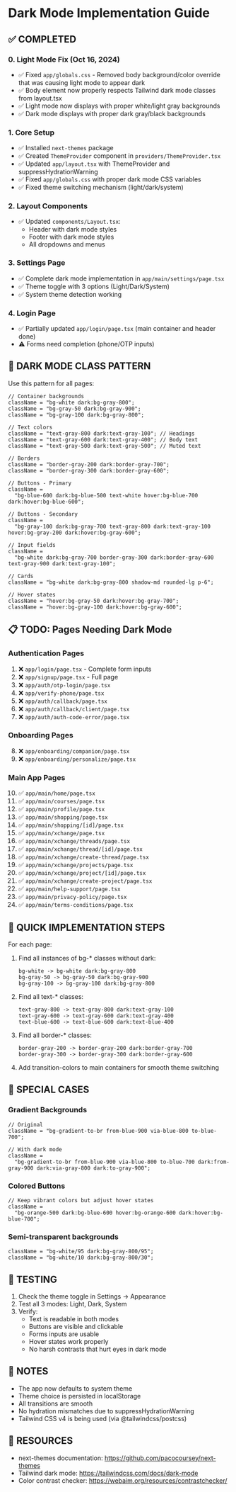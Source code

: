 # Dark Mode Implementation Guide

## ✅ COMPLETED

### 0. Light Mode Fix (Oct 16, 2024)

- ✅ Fixed `app/globals.css` - Removed body background/color override that was causing light mode to appear dark
- ✅ Body element now properly respects Tailwind dark mode classes from layout.tsx
- ✅ Light mode now displays with proper white/light gray backgrounds
- ✅ Dark mode displays with proper dark gray/black backgrounds

### 1. Core Setup

- ✅ Installed `next-themes` package
- ✅ Created `ThemeProvider` component in `providers/ThemeProvider.tsx`
- ✅ Updated `app/layout.tsx` with ThemeProvider and suppressHydrationWarning
- ✅ Fixed `app/globals.css` with proper dark mode CSS variables
- ✅ Fixed theme switching mechanism (light/dark/system)

### 2. Layout Components

- ✅ Updated `components/Layout.tsx`:
  - Header with dark mode styles
  - Footer with dark mode styles
  - All dropdowns and menus

### 3. Settings Page

- ✅ Complete dark mode implementation in `app/main/settings/page.tsx`
- ✅ Theme toggle with 3 options (Light/Dark/System)
- ✅ System theme detection working

### 4. Login Page

- ✅ Partially updated `app/login/page.tsx` (main container and header done)
- ⚠️ Forms need completion (phone/OTP inputs)

## 🔧 DARK MODE CLASS PATTERN

Use this pattern for all pages:

```tsx
// Container backgrounds
className = "bg-white dark:bg-gray-800";
className = "bg-gray-50 dark:bg-gray-900";
className = "bg-gray-100 dark:bg-gray-800";

// Text colors
className = "text-gray-800 dark:text-gray-100"; // Headings
className = "text-gray-600 dark:text-gray-400"; // Body text
className = "text-gray-500 dark:text-gray-500"; // Muted text

// Borders
className = "border-gray-200 dark:border-gray-700";
className = "border-gray-300 dark:border-gray-600";

// Buttons - Primary
className =
  "bg-blue-600 dark:bg-blue-500 text-white hover:bg-blue-700 dark:hover:bg-blue-600";

// Buttons - Secondary
className =
  "bg-gray-100 dark:bg-gray-700 text-gray-800 dark:text-gray-100 hover:bg-gray-200 dark:hover:bg-gray-600";

// Input fields
className =
  "bg-white dark:bg-gray-700 border-gray-300 dark:border-gray-600 text-gray-900 dark:text-gray-100";

// Cards
className = "bg-white dark:bg-gray-800 shadow-md rounded-lg p-6";

// Hover states
className = "hover:bg-gray-50 dark:hover:bg-gray-700";
className = "hover:bg-gray-100 dark:hover:bg-gray-600";
```

## 📋 TODO: Pages Needing Dark Mode

### Authentication Pages

1. ❌ `app/login/page.tsx` - Complete form inputs
2. ❌ `app/signup/page.tsx` - Full page
3. ❌ `app/auth/otp-login/page.tsx`
4. ❌ `app/verify-phone/page.tsx`
5. ❌ `app/auth/callback/page.tsx`
6. ❌ `app/auth/callback/client/page.tsx`
7. ❌ `app/auth/auth-code-error/page.tsx`

### Onboarding Pages

8. ❌ `app/onboarding/companion/page.tsx`
9. ❌ `app/onboarding/personalize/page.tsx`

### Main App Pages

10. ✅ `app/main/home/page.tsx`
11. ✅ `app/main/courses/page.tsx`
12. ✅ `app/main/profile/page.tsx`
13. ✅ `app/main/shopping/page.tsx`
14. ✅ `app/main/shopping/[id]/page.tsx`
15. ✅ `app/main/xchange/page.tsx`
16. ✅ `app/main/xchange/threads/page.tsx`
17. ✅ `app/main/xchange/thread/[id]/page.tsx`
18. ✅ `app/main/xchange/create-thread/page.tsx`
19. ✅ `app/main/xchange/projects/page.tsx`
20. ✅ `app/main/xchange/project/[id]/page.tsx`
21. ✅ `app/main/xchange/create-project/page.tsx`
22. ✅ `app/main/help-support/page.tsx`
23. ✅ `app/main/privacy-policy/page.tsx`
24. ✅ `app/main/terms-conditions/page.tsx`

## 🚀 QUICK IMPLEMENTATION STEPS

For each page:

1. Find all instances of bg-\* classes without dark:

   ```
   bg-white -> bg-white dark:bg-gray-800
   bg-gray-50 -> bg-gray-50 dark:bg-gray-900
   bg-gray-100 -> bg-gray-100 dark:bg-gray-800
   ```

2. Find all text-\* classes:

   ```
   text-gray-800 -> text-gray-800 dark:text-gray-100
   text-gray-600 -> text-gray-600 dark:text-gray-400
   text-blue-600 -> text-blue-600 dark:text-blue-400
   ```

3. Find all border-\* classes:

   ```
   border-gray-200 -> border-gray-200 dark:border-gray-700
   border-gray-300 -> border-gray-300 dark:border-gray-600
   ```

4. Add transition-colors to main containers for smooth theme switching

## 🎨 SPECIAL CASES

### Gradient Backgrounds

```tsx
// Original
className = "bg-gradient-to-br from-blue-900 via-blue-800 to-blue-700";

// With dark mode
className =
  "bg-gradient-to-br from-blue-900 via-blue-800 to-blue-700 dark:from-gray-900 dark:via-gray-800 dark:to-gray-900";
```

### Colored Buttons

```tsx
// Keep vibrant colors but adjust hover states
className =
  "bg-orange-500 dark:bg-blue-600 hover:bg-orange-600 dark:hover:bg-blue-700";
```

### Semi-transparent backgrounds

```tsx
className = "bg-white/95 dark:bg-gray-800/95";
className = "bg-white/10 dark:bg-gray-800/30";
```

## 🧪 TESTING

1. Check the theme toggle in Settings → Appearance
2. Test all 3 modes: Light, Dark, System
3. Verify:
   - Text is readable in both modes
   - Buttons are visible and clickable
   - Forms inputs are usable
   - Hover states work properly
   - No harsh contrasts that hurt eyes in dark mode

## 📝 NOTES

- The app now defaults to system theme
- Theme choice is persisted in localStorage
- All transitions are smooth
- No hydration mismatches due to suppressHydrationWarning
- Tailwind CSS v4 is being used (via @tailwindcss/postcss)

## 🔗 RESOURCES

- next-themes documentation: https://github.com/pacocoursey/next-themes
- Tailwind dark mode: https://tailwindcss.com/docs/dark-mode
- Color contrast checker: https://webaim.org/resources/contrastchecker/
